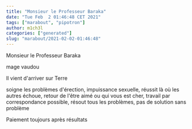 ```yaml
---
title: "Monsieur le Professeur Baraka"
date: "Tue Feb  2 01:46:48 CET 2021"
tags: ["marabout", "pipotron"]
author: m1ch3l
categories: ["generated"]
slug: "marabout/2021-02-02-01:46:48"
---
```


Monsieur le Professeur Baraka

mage vaudou

Il vient d'arriver sur Terre

soigne les problèmes d'érection, impuissance sexuelle, réussit là où les autres échoue, retour de l'être aimé ou qui vous est cher, travail par correspondance possible, résout tous les problèmes, pas de solution sans problème

Paiement toujours après résultats
